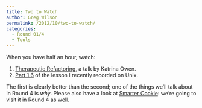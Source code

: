 ```yaml
---
title: Two to Watch
author: Greg Wilson
permalink: /2012/10/two-to-watch/
categories:
  - Round 01/4
  - Tools
---
```

When you have half an hour, watch:

1.  [Therapeutic Refactoring][1], a talk by Katrina Owen.
2.  [Part 1.6][2] of the lesson I recently recorded on Unix.

The first is clearly better than the second; one of the things we&#8217;ll talk about in Round 4 is *why*. Please also have a look at [Smarter Cookie][3]: we&#8217;re going to visit it in Round 4 as well.

 [1]: http://www.youtube.com/watch?v=J4dlF0kcThQ
 [2]: http://www.youtube.com/watch?v=jnpM5pwk3uM
 [3]: http://www.beasmartercookie.com/
